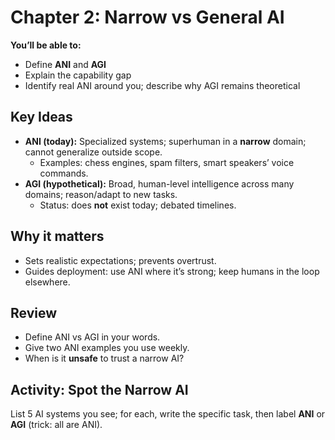 # Chapter 2: Narrow vs General AI

**You’ll be able to:**
- Define **ANI** and **AGI**
- Explain the capability gap
- Identify real ANI around you; describe why AGI remains theoretical

## Key Ideas
- **ANI (today):** Specialized systems; superhuman in a **narrow** domain; cannot generalize outside scope.
  - Examples: chess engines, spam filters, smart speakers’ voice commands.
- **AGI (hypothetical):** Broad, human-level intelligence across many domains; reason/adapt to new tasks.
  - Status: does **not** exist today; debated timelines.

## Why it matters
- Sets realistic expectations; prevents overtrust.
- Guides deployment: use ANI where it’s strong; keep humans in the loop elsewhere.

## Review
- Define ANI vs AGI in your words.
- Give two ANI examples you use weekly.
- When is it **unsafe** to trust a narrow AI?

## Activity: Spot the Narrow AI
List 5 AI systems you see; for each, write the specific task, then label **ANI** or **AGI** (trick: all are ANI).
